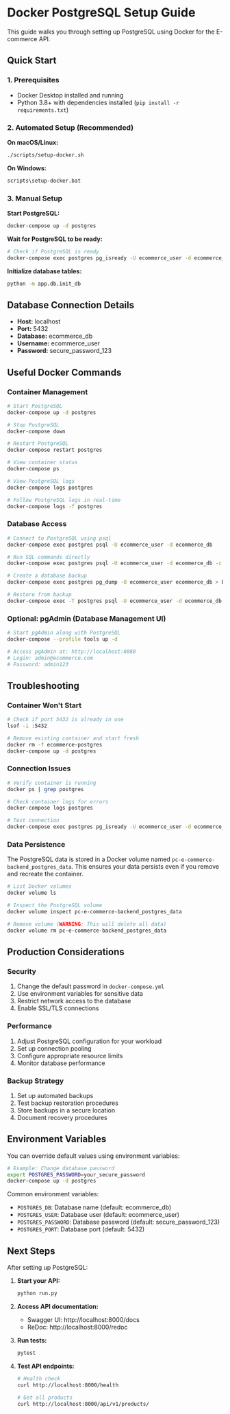 # Docker PostgreSQL Setup Guide

This guide walks you through setting up PostgreSQL using Docker for the E-commerce API.

## Quick Start

### 1. Prerequisites
- Docker Desktop installed and running
- Python 3.8+ with dependencies installed (`pip install -r requirements.txt`)

### 2. Automated Setup (Recommended)

**On macOS/Linux:**
```bash
./scripts/setup-docker.sh
```

**On Windows:**
```bash
scripts\setup-docker.bat
```

### 3. Manual Setup

**Start PostgreSQL:**
```bash
docker-compose up -d postgres
```

**Wait for PostgreSQL to be ready:**
```bash
# Check if PostgreSQL is ready
docker-compose exec postgres pg_isready -U ecommerce_user -d ecommerce_db
```

**Initialize database tables:**
```bash
python -m app.db.init_db
```

## Database Connection Details

- **Host:** localhost
- **Port:** 5432
- **Database:** ecommerce_db
- **Username:** ecommerce_user
- **Password:** secure_password_123

## Useful Docker Commands

### Container Management
```bash
# Start PostgreSQL
docker-compose up -d postgres

# Stop PostgreSQL
docker-compose down

# Restart PostgreSQL
docker-compose restart postgres

# View container status
docker-compose ps

# View PostgreSQL logs
docker-compose logs postgres

# Follow PostgreSQL logs in real-time
docker-compose logs -f postgres
```

### Database Access
```bash
# Connect to PostgreSQL using psql
docker-compose exec postgres psql -U ecommerce_user -d ecommerce_db

# Run SQL commands directly
docker-compose exec postgres psql -U ecommerce_user -d ecommerce_db -c "SELECT version();"

# Create a database backup
docker-compose exec postgres pg_dump -U ecommerce_user ecommerce_db > backup.sql

# Restore from backup
docker-compose exec -T postgres psql -U ecommerce_user -d ecommerce_db < backup.sql
```

### Optional: pgAdmin (Database Management UI)
```bash
# Start pgAdmin along with PostgreSQL
docker-compose --profile tools up -d

# Access pgAdmin at: http://localhost:8080
# Login: admin@ecommerce.com
# Password: admin123
```

## Troubleshooting

### Container Won't Start
```bash
# Check if port 5432 is already in use
lsof -i :5432

# Remove existing container and start fresh
docker rm -f ecommerce-postgres
docker-compose up -d postgres
```

### Connection Issues
```bash
# Verify container is running
docker ps | grep postgres

# Check container logs for errors
docker-compose logs postgres

# Test connection
docker-compose exec postgres pg_isready -U ecommerce_user -d ecommerce_db
```

### Data Persistence
The PostgreSQL data is stored in a Docker volume named `pc-e-commerce-backend_postgres_data`. This ensures your data persists even if you remove and recreate the container.

```bash
# List Docker volumes
docker volume ls

# Inspect the PostgreSQL volume
docker volume inspect pc-e-commerce-backend_postgres_data

# Remove volume (WARNING: This will delete all data)
docker volume rm pc-e-commerce-backend_postgres_data
```

## Production Considerations

### Security
1. Change the default password in `docker-compose.yml`
2. Use environment variables for sensitive data
3. Restrict network access to the database
4. Enable SSL/TLS connections

### Performance
1. Adjust PostgreSQL configuration for your workload
2. Set up connection pooling
3. Configure appropriate resource limits
4. Monitor database performance

### Backup Strategy
1. Set up automated backups
2. Test backup restoration procedures
3. Store backups in a secure location
4. Document recovery procedures

## Environment Variables

You can override default values using environment variables:

```bash
# Example: Change database password
export POSTGRES_PASSWORD=your_secure_password
docker-compose up -d postgres
```

Common environment variables:
- `POSTGRES_DB`: Database name (default: ecommerce_db)
- `POSTGRES_USER`: Database user (default: ecommerce_user)
- `POSTGRES_PASSWORD`: Database password (default: secure_password_123)
- `POSTGRES_PORT`: Database port (default: 5432)

## Next Steps

After setting up PostgreSQL:

1. **Start your API:**
   ```bash
   python run.py
   ```

2. **Access API documentation:**
   - Swagger UI: http://localhost:8000/docs
   - ReDoc: http://localhost:8000/redoc

3. **Run tests:**
   ```bash
   pytest
   ```

4. **Test API endpoints:**
   ```bash
   # Health check
   curl http://localhost:8000/health
   
   # Get all products
   curl http://localhost:8000/api/v1/products/
